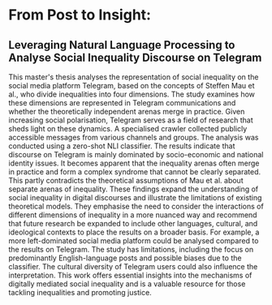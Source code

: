 # From Post to Insight:
## Leveraging Natural Language Processing to Analyse Social Inequality Discourse on Telegram


This master's thesis analyses the representation of social inequality on the social media platform Telegram, based on the concepts of Steffen Mau et al., who divide inequalities into four dimensions. The study examines how these dimensions are represented in Telegram communications and whether the theoretically independent arenas merge in practice. Given increasing social polarisation, Telegram serves as a field of research that sheds light on these dynamics. A specialised crawler collected publicly accessible messages from various channels and groups. The analysis was conducted using a zero-shot NLI classifier.
The results indicate that discourse on Telegram is mainly dominated by socio-economic and national identity issues. It becomes apparent that the inequality arenas often merge in practice and form a complex syndrome that cannot be clearly separated. This partly contradicts the theoretical assumptions of Mau et al. about separate arenas of inequality. These findings expand the understanding of social inequality in digital discourses and illustrate the limitations of existing theoretical models. They emphasise the need to consider the interactions of different dimensions of inequality in a more nuanced way and recommend that future research be expanded to include other languages, cultural, and ideological contexts to place the results on a broader basis. For example, a more left-dominated social media platform could be analysed compared to the results on Telegram.
The study has limitations, including the focus on predominantly English-language posts and possible biases due to the classifier. The cultural diversity of Telegram users could also influence the interpretation. This work offers essential insights into the mechanisms of digitally mediated social inequality and is a valuable resource for those tackling inequalities and promoting justice.
